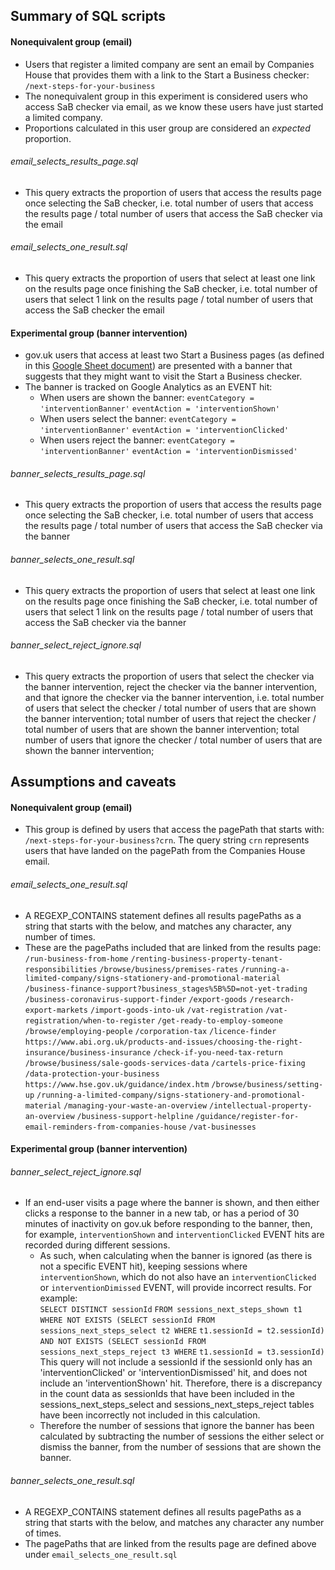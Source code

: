 ## Summary of SQL scripts

#### Nonequivalent group (email)

- Users that register a limited company are sent an email by Companies House
  that provides them with a link to the Start a Business checker:
  `/next-steps-for-your-business`
- The nonequivalent group in this experiment is considered users who access SaB
  checker via email, as we know these users have just started a limited company.
- Proportions calculated in this user group are considered an *expected*
  proportion.

###### email_selects_results_page.sql ######
- This query extracts the proportion of users that access the results page once
  selecting the SaB checker, i.e. total number of users that access the results
  page / total number of users that access the SaB checker via the email

###### email_selects_one_result.sql ######
- This query extracts the proportion of users that select at least one link on the
  results page once finishing the SaB checker, i.e. total number of users that
  select 1 link on the results page / total number of users that access the SaB
  checker the email

#### Experimental group (banner intervention)

- gov.uk users that access at least two Start a Business pages (as defined in this
 [Google Sheet document][SaBpages]) are presented with a banner that suggests that they might
 want to visit the Start a Business checker.
- The banner is tracked on Google Analytics as an EVENT hit:
  - When users are shown the banner: `eventCategory = 'interventionBanner'`
                                     `eventAction = 'interventionShown'`
  - When users select the banner:    `eventCategory = 'interventionBanner'`
                                     `eventAction = 'interventionClicked'`
  - When users reject the banner:    `eventCategory = 'interventionBanner'`
                                     `eventAction = 'interventionDismissed'`

###### banner_selects_results_page.sql ######
- This query extracts the proportion of users that access the results page once
  selecting the SaB checker, i.e. total number of users that access the results
  page / total number of users that access the SaB checker via the banner

###### banner_selects_one_result.sql ######
- This query extracts the proportion of users that select at least one link on the
  results page once finishing the SaB checker, i.e. total number of users that
  select 1 link on the results page / total number of users that access the SaB
  checker via the banner

###### banner_select_reject_ignore.sql ######
- This query extracts the proportion of users that select the checker via the
  banner intervention, reject the checker via the banner intervention, and that
  ignore the checker via the banner intervention, i.e. total number of users that
  select the checker / total number of users that are shown the banner intervention;
  total number of users that reject the checker / total number of users that are
  shown the banner intervention; total number of users that ignore the checker /
  total number of users that are shown the banner intervention;

## Assumptions and caveats

#### Nonequivalent group (email)

- This group is defined by users that access the pagePath that starts with:
  `/next-steps-for-your-business?crn`. The query string `crn` represents users
  that have landed on the pagePath from the Companies House email.

###### email_selects_one_result.sql ######

- A REGEXP_CONTAINS statement defines all results pagePaths as a string that starts
  with the below, and matches any character, any number of times.
- These are the pagePaths included that are linked from the results page:
`/run-business-from-home`
`/renting-business-property-tenant-responsibilities`
`/browse/business/premises-rates`
`/running-a-limited-company/signs-stationery-and-promotional-material`
`/business-finance-support?business_stages%5B%5D=not-yet-trading`
`/business-coronavirus-support-finder`
`/export-goods`
`/research-export-markets`
`/import-goods-into-uk`
`/vat-registration`
`/vat-registration/when-to-register`
`/get-ready-to-employ-someone`
`/browse/employing-people`
`/corporation-tax`
`/licence-finder`
`https://www.abi.org.uk/products-and-issues/choosing-the-right-insurance/business-insurance`
`/check-if-you-need-tax-return`
`/browse/business/sale-goods-services-data`
`/cartels-price-fixing`
`/data-protection-your-business`
`https://www.hse.gov.uk/guidance/index.htm`
`/browse/business/setting-up`
`/running-a-limited-company/signs-stationery-and-promotional-material`
`/managing-your-waste-an-overview`
`/intellectual-property-an-overview`
`/business-support-helpline`
`/guidance/register-for-email-reminders-from-companies-house`
`/vat-businesses`


#### Experimental group (banner intervention)

###### banner_select_reject_ignore.sql ######

- If an end-user visits a page where the banner is shown, and then either clicks
  a response to the banner in a new tab, or has a period of 30 minutes of inactivity
  on gov.uk before responding to the banner, then, for example, `interventionShown`
  and `interventionClicked` EVENT hits are recorded during different sessions.
  <br>
  - As such, when calculating when the banner is ignored (as there is not a specific
    EVENT hit), keeping sessions where `interventionShown`, which do not also have
    an `interventionClicked` or `interventionDimissed` EVENT, will provide
    incorrect results. For example: <br>
    `SELECT DISTINCT sessionId`
    `FROM sessions_next_steps_shown t1`
    `WHERE NOT EXISTS (SELECT sessionId FROM sessions_next_steps_select t2 WHERE`
     `t1.sessionId = t2.sessionId)`
      `AND NOT EXISTS (SELECT sessionId FROM sessions_next_steps_reject t3 WHERE`
      `t1.sessionId = t3.sessionId)`<br>
    This query will not include a sessionId if the sessionId only has an 'interventionClicked'
    or 'interventionDismissed' hit, and does not include an 'interventionShown' hit.
    Therefore, there is a discrepancy in the count data as sessionIds that have been
    included in the sessions_next_steps_select and sessions_next_steps_reject tables
    have been incorrectly not included in this calculation.
    <br>
  - Therefore the number of sessions that ignore the banner has been calculated by
    subtracting the number of sessions the either select or dismiss the banner,
    from the number of sessions that are shown the banner.



###### banner_selects_one_result.sql ######

- A REGEXP_CONTAINS statement defines all results pagePaths as a string that starts
  with the below, and matches any character any number of times.
- The pagePaths that are linked from the results page are defined above under `email_selects_one_result.sql`

[SaBpages]: https://docs.google.com/spreadsheets/d/1CGogk1bgco1hYSSGsIcS-eZtdmWOhb-a6gIjkdMWFkQ/edit#gid=0
